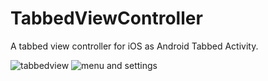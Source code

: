 # TabbedViewController

A tabbed view controller for iOS as Android Tabbed Activity.

![tabbedview](https://user-images.githubusercontent.com/1359243/127997929-646be0b7-5826-48ee-88fb-245b45fe954a.gif)
![menu and settings](https://user-images.githubusercontent.com/1359243/128059130-730d8720-4a63-4d81-a694-bbded4ca4060.gif)


